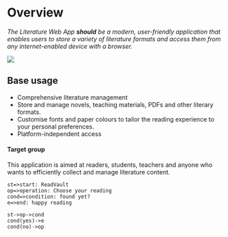 # Overview
*The Literature Web App **should** be a modern, user-friendly application that enables users to 
store a variety of literature formats and access them from any internet-enabled device with a browser.*

![](https://img.shields.io/github/issues/pandao/editor.md.svg)

## Base usage
- Comprehensive literature management
- Store and manage novels, teaching materials, PDFs and other literary formats.
- Customise fonts and paper colours to tailor the reading experience to your personal preferences.
- Platform-independent access

#### Target group
This application is aimed at readers, students, teachers and anyone who wants to efficiently collect and manage literature content.

```flow
st=>start: ReadVault
op=>operation: Choose your reading
cond=>condition: found yet?
e=>end: happy reading

st->op->cond
cond(yes)->e
cond(no)->op
```

